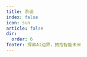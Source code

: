 ```yaml
---
title: 杂谈
index: false
icon: sun
article: false
dir:
  order: 6
footer: 探索AI边界，拥抱智能未来  
---
```


<Catalog />
